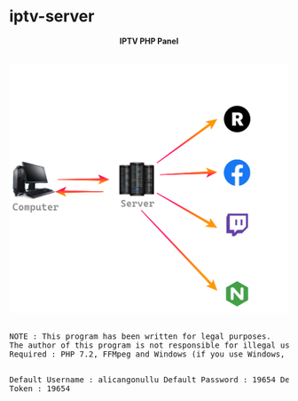 # iptv-server
<center><b>IPTV PHP Panel</b></center><br>
<br>
<center><img src="algo.png"></center><br>
<pre>
NOTE : This program has been written for legal purposes. 
The author of this program is not responsible for illegal uses.
Required : PHP 7.2, FFMpeg and Windows (if you use Windows, you cannot setup ffmpeg) / Linux

Default Username : alicangonullu
Default Password : 19654
Default Token : 19654
</pre>
